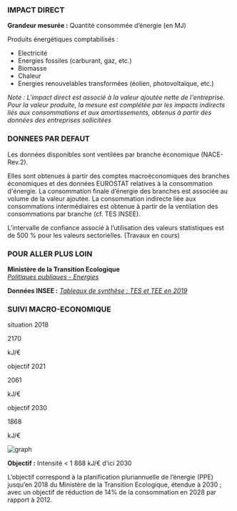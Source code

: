 ### IMPACT DIRECT

**Grandeur mesurée :** Quantité consommée d’énergie (en MJ)

Produits énergétiques comptabilisés :
* Electricité
* Energies fossiles (carburant, gaz, etc.)
* Biomasse
* Chaleur
* Energies renouvelables transformées (éolien, photovoltaïque, etc.)

*Note : L'impact direct est associé à la valeur ajoutée nette de l'entreprise. Pour la valeur produite, la mesure est complétée par les impacts indirects liés aux consommations et aux amortissements, obtenus à partir des données des entreprises sollicitées*

### DONNEES PAR DEFAUT

Les données disponibles sont ventilées par branche économique (NACE-Rev.2).

Elles sont obtenues à partir des comptes macroéconomiques des branches économiques et des données EUROSTAT relatives à la consommation d'énergie. La consommation finale d’énergie des branches est associée au volume de la valeur ajoutée. La consommation indirecte liée aux consommations intermédiaires est obtenue à partir de la ventilation des consommations par branche (cf. TES INSEE).

L’intervalle de confiance associé à l’utilisation des valeurs statistiques est de 500 % pour les valeurs sectorielles. (Travaux en cours)

### POUR ALLER PLUS LOIN

**Ministère de la Transition Ecologique**  
[*Politiques publiques - Energies*](https://www.ecologie.gouv.fr/politiques/energies)

**Données INSEE :**
[*Tableaux de synthèse : TES et TEE en 2019*](https://www.insee.fr/fr/statistiques/4494213)

### SUIVI MACRO-ECONOMIQUE

<div class="references-blocks">
    <div id="block-1">
    <p id="titre-block">situation 2018</p>
    <p id="value-block">2170</p>
    <p id="unit-block">kJ/€</p>
    </div>
    <div id="block-2">
    <p id="titre-block">objectif 2021</p>
    <p id="value-block">2061</p>
    <p id="unit-block">kJ/€</p>
    </div>
    <div id="block-3">
    <p id="titre-block">objectif 2030</p>
    <p id="value-block">1868</p>
    <p id="unit-block">kJ/€</p>
    </div>
</div>

<div id="graph">
    <img id="graph-img" src="/graphics/NRG_Graphe-fr.png" alt="graph"/>
</div>

**Objectif :** Intensité < 1 868 kJ/€ d’ici 2030

L’objectif correspond à la planification pluriannuelle de l’énergie (PPE) jusqu’en 2018 du Ministère de la Transition Ecologique, étendue à 2030 ; avec un objectif de réduction de 14% de la consommation en 2028 par rapport à 2012.
